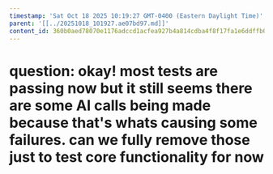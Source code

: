 ```yaml
---
timestamp: 'Sat Oct 18 2025 10:19:27 GMT-0400 (Eastern Daylight Time)'
parent: '[[../20251018_101927.ae07bd97.md]]'
content_id: 360b0aed78070e1176adccd1acfea927b4a814cdba4f8f17fa1e6ddffb01be9d
---
```


# question: okay! most tests are passing now but it still seems there are some AI calls being made because that's whats causing some failures. can we fully remove those just to test core functionality for now
